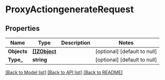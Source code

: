 # ProxyActiongenerateRequest

## Properties
Name | Type | Description | Notes
------------ | ------------- | ------------- | -------------
**Objects** | [**[]ZObject**](zObject.md) |  | [optional] [default to null]
**Type_** | **string** |  | [optional] [default to null]

[[Back to Model list]](../README.md#documentation-for-models) [[Back to API list]](../README.md#documentation-for-api-endpoints) [[Back to README]](../README.md)


